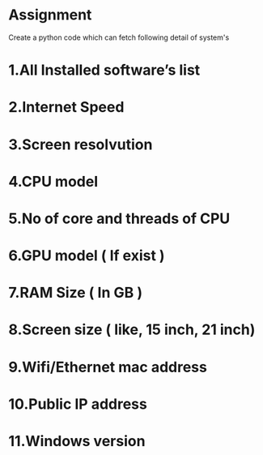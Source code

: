 # Assignment
Create a python code which can fetch following detail of system's 

# 1.All Installed software’s list
# 2.Internet Speed
# 3.Screen resolvution
# 4.CPU model
# 5.No of core and threads of CPU
# 6.GPU model ( If exist )
# 7.RAM Size ( In GB )
# 8.Screen size ( like, 15 inch, 21 inch)
# 9.Wifi/Ethernet mac address
# 10.Public IP address
# 11.Windows version

